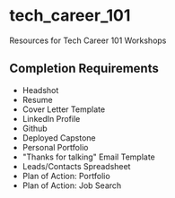 # tech_career_101
Resources for Tech Career 101 Workshops

## Completion Requirements

- Headshot
- Resume
- Cover Letter Template
- LinkedIn Profile
- Github
- Deployed Capstone
- Personal Portfolio
- "Thanks for talking" Email Template
- Leads/Contacts Spreadsheet
- Plan of Action: Portfolio
- Plan of Action: Job Search